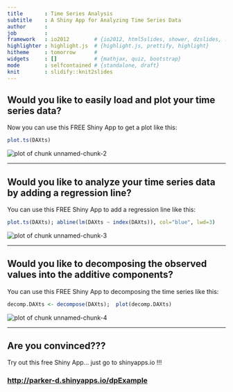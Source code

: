 ```yaml
---
title       : Time Series Analysis
subtitle    : A Shiny App for Analyzing Time Series Data
author      : 
job         : 
framework   : io2012        # {io2012, html5slides, shower, dzslides, ...}
highlighter : highlight.js  # {highlight.js, prettify, highlight}
hitheme     : tomorrow      # 
widgets     : []            # {mathjax, quiz, bootstrap}
mode        : selfcontained # {standalone, draft}
knit        : slidify::knit2slides
---
```


## Would you like to easily load and plot your time series data?

Now you can use this FREE Shiny App to get a plot like this:




```r
plot.ts(DAXts)
```

<img src="assets/fig/unnamed-chunk-2.png" title="plot of chunk unnamed-chunk-2" alt="plot of chunk unnamed-chunk-2" style="display: block; margin: auto;" />


---

## Would you like to analyze your time series data by adding a regression line?

You can use this FREE Shiny App to add a regression line like this:


```r
plot.ts(DAXts); abline(lm(DAXts ~ index(DAXts)), col="blue", lwd=3)
```

<img src="assets/fig/unnamed-chunk-3.png" title="plot of chunk unnamed-chunk-3" alt="plot of chunk unnamed-chunk-3" style="display: block; margin: auto;" />

---

## Would you like to decomposing the observed values into the additive components?

You can use this FREE Shiny App to decomposing the time series like this:


```r
decomp.DAXts <- decompose(DAXts);  plot(decomp.DAXts)
```

<img src="assets/fig/unnamed-chunk-4.png" title="plot of chunk unnamed-chunk-4" alt="plot of chunk unnamed-chunk-4" style="display: block; margin: auto;" />

---

## Are you convinced???

Try out this free Shiny App... just go to shinyapps.io !!!


### http://parker-d.shinyapps.io/dpExample



